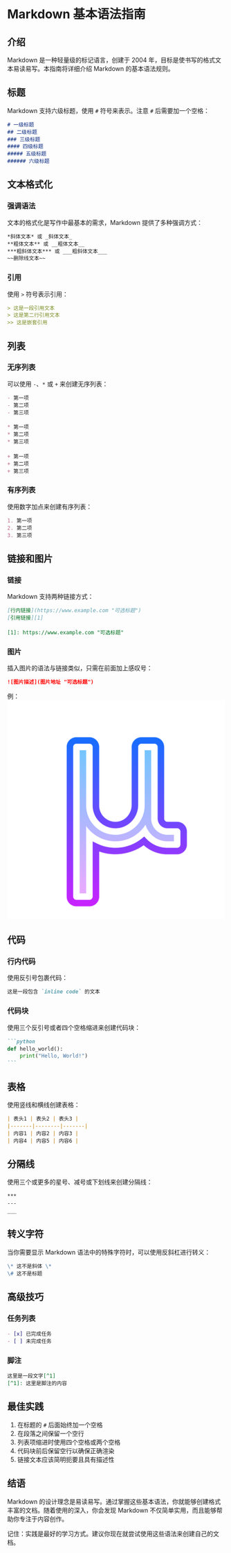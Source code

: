# Markdown 基本语法指南

## 介绍

Markdown 是一种轻量级的标记语言，创建于 2004 年，目标是使书写的格式文本易读易写。本指南将详细介绍 Markdown 的基本语法规则。

## 标题

Markdown 支持六级标题，使用 `#` 符号来表示。注意 `#` 后需要加一个空格：

```markdown
# 一级标题
## 二级标题
### 三级标题
#### 四级标题
##### 五级标题
###### 六级标题
```

## 文本格式化

### 强调语法

文本的格式化是写作中最基本的需求，Markdown 提供了多种强调方式：

```markdown
*斜体文本* 或 _斜体文本_
**粗体文本** 或 __粗体文本__
***粗斜体文本*** 或 ___粗斜体文本___
~~删除线文本~~
```

### 引用

使用 `>` 符号表示引用：

```markdown
> 这是一段引用文本
> 这是第二行引用文本
>> 这是嵌套引用
```

## 列表

### 无序列表

可以使用 `-`、`*` 或 `+` 来创建无序列表：

```markdown
- 第一项
- 第二项
- 第三项

* 第一项
* 第二项
* 第三项

+ 第一项
+ 第二项
+ 第三项
```

### 有序列表

使用数字加点来创建有序列表：

```markdown
1. 第一项
2. 第二项
3. 第三项
```

## 链接和图片

### 链接

Markdown 支持两种链接方式：

```markdown
[行内链接](https://www.example.com "可选标题")
[引用链接][1]

[1]: https://www.example.com "可选标题"
```

### 图片

插入图片的语法与链接类似，只需在前面加上感叹号：

```markdown
![图片描述](图片地址 "可选标题")
```
例：![IMG test](https://raw.githubusercontent.com/Muonext/docs/refs/heads/main/Markdown/avatar.png "Avatar")
## 代码

### 行内代码

使用反引号包裹代码：

```markdown
这是一段包含 `inline code` 的文本
```

### 代码块

使用三个反引号或者四个空格缩进来创建代码块：

````markdown
```python
def hello_world():
    print("Hello, World!")
```
````

## 表格

使用竖线和横线创建表格：

```markdown
| 表头1 | 表头2 | 表头3 |
|-------|--------|-------|
| 内容1 | 内容2 | 内容3 |
| 内容4 | 内容5 | 内容6 |
```

## 分隔线

使用三个或更多的星号、减号或下划线来创建分隔线：

```markdown
***
---
___
```

## 转义字符

当你需要显示 Markdown 语法中的特殊字符时，可以使用反斜杠进行转义：

```markdown
\* 这不是斜体 \*
\# 这不是标题
```

## 高级技巧

### 任务列表

```markdown
- [x] 已完成任务
- [ ] 未完成任务
```

### 脚注

```markdown
这里是一段文字[^1]
[^1]: 这里是脚注的内容
```

## 最佳实践

1. 在标题的 `#` 后面始终加一个空格
2. 在段落之间保留一个空行
3. 列表项缩进时使用四个空格或两个空格
4. 代码块前后保留空行以确保正确渲染
5. 链接文本应该简明扼要且具有描述性

## 结语

Markdown 的设计理念是易读易写。通过掌握这些基本语法，你就能够创建格式丰富的文档。随着使用的深入，你会发现 Markdown 不仅简单实用，而且能够帮助你专注于内容创作。

记住：实践是最好的学习方式。建议你现在就尝试使用这些语法来创建自己的文档。
